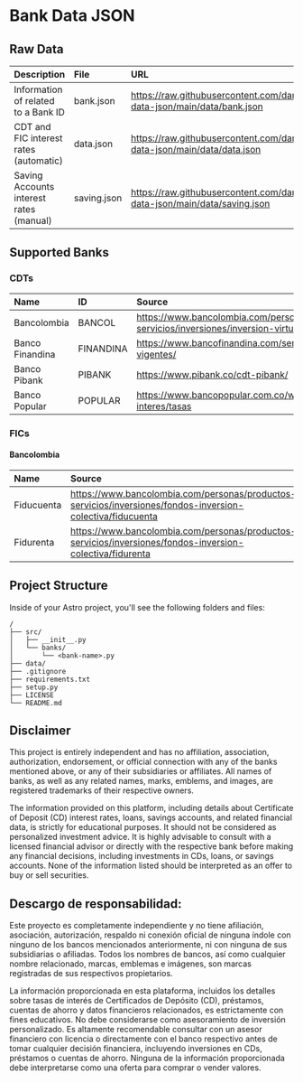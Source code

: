 # Bank Data JSON

## Raw Data

| Description                             | File        | URL                                                                                     |
| :-------------------------------------- | :---------- | :-------------------------------------------------------------------------------------- |
| Information of related to a Bank ID     | bank.json   | <https://raw.githubusercontent.com/danielcgiraldo/bank-data-json/main/data/bank.json>   |
| CDT and FIC interest rates (automatic)  | data.json   | <https://raw.githubusercontent.com/danielcgiraldo/bank-data-json/main/data/data.json>   |
| Saving Accounts interest rates (manual) | saving.json | <https://raw.githubusercontent.com/danielcgiraldo/bank-data-json/main/data/saving.json> |

## Supported Banks

### CDTs

| Name            | ID        | Source                                                                                     |
| :-------------- | :-------- | :----------------------------------------------------------------------------------------- |
| Bancolombia     | BANCOL    | <https://www.bancolombia.com/personas/productos-servicios/inversiones/inversion-virtual>   |
| Banco Finandina | FINANDINA | <https://www.bancofinandina.com/servicio-al-cliente/tasas-y-tarifas/tasas-vigentes/>       |
| Banco Pibank    | PIBANK    | <https://www.pibank.co/cdt-pibank/>                                                        |
| Banco Popular   | POPULAR   | <https://www.bancopopular.com.co/wps/portal/bancopopular/inicio/informacion-interes/tasas> |

### FICs

#### Bancolombia

| Name       | Source                                                                                                       |
| :--------- | :----------------------------------------------------------------------------------------------------------- |
| Fiducuenta | <https://www.bancolombia.com/personas/productos-servicios/inversiones/fondos-inversion-colectiva/fiducuenta> |
| Fidurenta  | <https://www.bancolombia.com/personas/productos-servicios/inversiones/fondos-inversion-colectiva/fidurenta>  |

## Project Structure

Inside of your Astro project, you'll see the following folders and files:

```text
/
├── src/
│   ├── __init__.py
│   └── banks/
│       └── <bank-name>.py
├── data/
├── .gitignore
├── requirements.txt
├── setup.py
├── LICENSE
└── README.md

```

## Disclaimer

This project is entirely independent and has no affiliation, association, authorization, endorsement, or official connection with any of the banks mentioned above, or any of their subsidiaries or affiliates. All names of banks, as well as any related names, marks, emblems, and images, are registered trademarks of their respective owners.

The information provided on this platform, including details about Certificate of Deposit (CD) interest rates, loans, savings accounts, and related financial data, is strictly for educational purposes. It should not be considered as personalized investment advice. It is highly advisable to consult with a licensed financial advisor or directly with the respective bank before making any financial decisions, including investments in CDs, loans, or savings accounts. None of the information listed should be interpreted as an offer to buy or sell securities.

## Descargo de responsabilidad:

Este proyecto es completamente independiente y no tiene afiliación, asociación, autorización, respaldo ni conexión oficial de ninguna índole con ninguno de los bancos mencionados anteriormente, ni con ninguna de sus subsidiarias o afiliadas. Todos los nombres de bancos, así como cualquier nombre relacionado, marcas, emblemas e imágenes, son marcas registradas de sus respectivos propietarios.

La información proporcionada en esta plataforma, incluidos los detalles sobre tasas de interés de Certificados de Depósito (CD), préstamos, cuentas de ahorro y datos financieros relacionados, es estrictamente con fines educativos. No debe considerarse como asesoramiento de inversión personalizado. Es altamente recomendable consultar con un asesor financiero con licencia o directamente con el banco respectivo antes de tomar cualquier decisión financiera, incluyendo inversiones en CDs, préstamos o cuentas de ahorro. Ninguna de la información proporcionada debe interpretarse como una oferta para comprar o vender valores.
